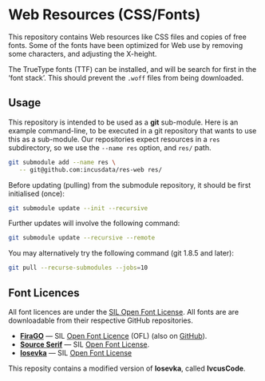 # Web Resources (CSS/Fonts) 

This repository contains Web resources like CSS files and copies of free fonts.
Some of the fonts have been optimized for Web use by removing some characters,
and adjusting the X-height.

The TrueType fonts (TTF) can be installed, and will be search for first in the
‘font stack’. This should prevent the `.woff` files from being downloaded.

## Usage

This repository is intended to be used as a **git** sub-module. Here is an
example command-line, to be executed in a git repository that wants to use this
as a sub-module. Our repositories expect resources in a `res` subdirectory, so
we use the `--name res` option, and `res/` path.

```sh
git submodule add --name res \
   -- git@github.com:incusdata/res-web res/
```

Before updating (pulling) from the submodule repository, it should be first
initialised (once):

```sh
git submodule update --init --recursive
```

Further updates will involve the following command:

```sh
git submodule update --recursive --remote
```

You may alternatively try the following command (git 1.8.5 and later):

```sh
git pull --recurse-submodules --jobs=10
```

## Font Licences

All font licences are under the [SIL Open Font License][w-sil-ofl]. All fonts
are are downloadable from their respective GitHub repositories.

* [**FiraGO**][firago-home] —  SIL [Open Font Licence][w-sil-ofl] (OFL) (also
  on [GitHub][gh-firago]).
* [**Source Serif**][gh-sserif] — SIL [Open Font License][gh-sserif-lic].
* [**Iosevka**][gh-iosevka] — SIL [Open Font License][gh-iosevka-lic]

This reposity contains a modified version of **Iosevka**, called **IvcusCode**.

[firago-home]:
   https://bboxtype.com/typefaces/FiraGO/#!layout=specimen
   "bBoxType — FiraGO Specimen View & Download" 
[w-sil-ofl]:
   https://bboxtype.com/downloads/FiraGO/OFL.txt
   "bBoxType — FiraGO OFL License"
[gh-firago]:
   https://github.com/bBoxType/FiraGO
   "GitHub — bBoxType/FiraGO"
[gh-sserif]:
   https://github.com/adobe-fonts/source-serif
   "GitHub — adobe-fonts/source-serif"
[gh-sserif-lic]:
   https://github.com/adobe-fonts/source-serif/blob/release/LICENSE.md
   "GitHub — adobe-fonts/source-serif LICENSE.md"
[gh-iosevka]:
   https://github.com/be5invis/Iosevka
   "GitHub — be5invis/Iosevka"
[gh-iosevka-lic]:
   https://github.com/be5invis/Iosevka/blob/main/LICENSE.md
   "GitHub — be5invis/Iosevka LICENSE"
